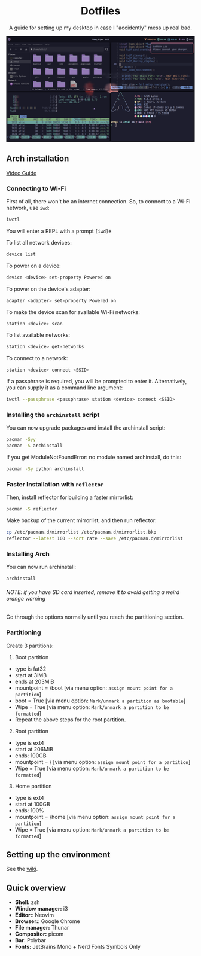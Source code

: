 <h1 align="center">
    Dotfiles
</h1>

<p align="center">
    A guide for setting up my desktop in case I "accidently" mess up real bad.
</p>

<p align="center">
    <img src="./Pictures/screenshots/homesweethome.png" alt="Home Sweet Home" />
</p>

## Arch installation

[Video Guide](https://youtu.be/G-mLyrHonvU)

### Connecting to Wi-Fi

First of all, there won't be an internet connection.
So, to connect to a Wi-Fi network, use `iwd`:

```bash
iwctl
```

You will enter a REPL with a prompt `[iwd]#`

To list all network devices:

```bash
device list
```

To power on a device:

```bash
device <device> set-property Powered on
```

To power on the device's adapter:

```bash
adapter <adapter> set-property Powered on
```

To make the device scan for available Wi-Fi networks:

```bash
station <device> scan
```

To list available networks:

```bash
station <device> get-networks
```

To connect to a network:

```bash
station <device> connect <SSID>
```

If a passphrase is required, you will be prompted to enter it.
Alternatively, you can supply it as a command line argument:

```bash
iwctl --passphrase <passphrase> station <device> connect <SSID>
```

### Installing the `archinstall` script

You can now upgrade packages and install the archinstall script:

```bash
pacman -Syy
pacman -S archinstall 
```

If you get ModuleNotFoundError: no module named archinstall, do this:

```bash
pacman -Sy python archinstall 
```

### Faster Installation with `reflector`

Then, install reflector for building a faster mirrorlist:

```bash
pacman -S reflector 
```

Make backup of the current mirrorlist, and then run reflector:

```bash
cp /etc/pacman.d/mirrorlist /etc/pacman.d/mirrorlist.bkp
reflector --latest 100 --sort rate --save /etc/pacman.d/mirrorlist
```

### Installing Arch

You can now run archinstall:

```bash
archinstall
```

###### NOTE: if you have SD card inserted, remove it to avoid getting a weird orange warning

Go through the options normally until you reach the partitioning section.

### Partitioning

Create 3 partitions:

1. Boot partition

- type is fat32
- start at 3iMB
- ends at 203MiB
- mountpoint = /boot [via menu option: `assign mount point for a partition`]
- boot = True [via menu option: `Mark/unmark a partition as bootable`]
- Wipe = True [via menu option: `Mark/unmark a partition to be formatted`]
- Repeat the above steps for the root partition.

2. Root partition

- type is ext4
- start at 206MiB
- ends: 100GB
- mountpoint = / [via menu option: `assign mount point for a partition`]
- Wipe = True [via menu option: `Mark/unmark a partition to be formatted`]

3. Home partition

- type is ext4
- start at 100GB
- ends: 100%
- mountpoint = /home [via menu option: `assign mount point for a partition`]
- Wipe = True [via menu option: `Mark/unmark a partition to be formatted`]

## Setting up the environment

See the [wiki](https://github.com/youssef-attai/dotfiles/wiki/).

## Quick overview

- **Shell:** zsh
- **Window manager:** i3
- **Editor:**: Neovim
- **Browser:**: Google Chrome
- **File manager:** Thunar
- **Compositor:** picom
- **Bar:** Polybar
- **Fonts:** JetBrains Mono + Nerd Fonts Symbols Only
